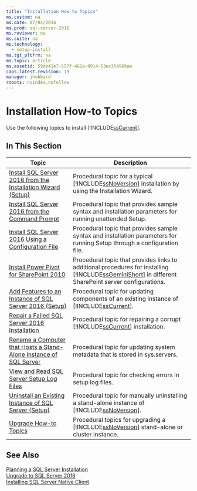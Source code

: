 ```yaml
---
title: "Installation How-to Topics"
ms.custom: na
ms.date: 07/04/2016
ms.prod: sql-server-2016
ms.reviewer: na
ms.suite: na
ms.technology: 
  - setup-install
ms.tgt_pltfrm: na
ms.topic: article
ms.assetid: 59de41e7-557f-462a-8914-53ec35496baa
caps.latest.revision: 19
manager: jhubbard
robots: noindex,nofollow
---
```

# Installation How-to Topics
Use the following topics to install [!INCLUDE[ssCurrent](../../Topics/TopicNameContainA/tokens/ssCurrent_md.md)].  
  
## In This Section  
  
|Topic|Description|  
|-----------|-----------------|  
|[Install SQL Server 2016 from the Installation Wizard (Setup)](../../Topics/TopicNameNotContainA/Install-SQL-Server-2016-from-the-Installation-Wizard--Setup-.md)|Procedural topic for a typical [!INCLUDE[ssNoVersion](../../Topics/TopicNameContainA/tokens/ssNoVersion_md.md)] installation by using the Installation Wizard.|  
|[Install SQL Server 2016 from the Command Prompt](../../Topics/TopicNameNotContainA/Install-SQL-Server-2016-from-the-Command-Prompt.md)|Procedural topic that provides sample syntax and installation parameters for running unattended Setup.|  
|[Install SQL Server 2016 Using a Configuration File](../../Topics/TopicNameContainA/Install-SQL-Server-2016-Using-a-Configuration-File.md)|Procedural topic that provides sample syntax and installation parameters for running Setup through a configuration file.|  
|[Install Power Pivot for SharePoint 2010](assetId:///eec38696-5e26-46fa-bc83-aa776f470ce8)|Procedural topic that provides links to additional procedures for installing [!INCLUDE[ssGeminiShort](../../Topics/TopicNameNotContainA/tokens/ssGeminiShort_md.md)] in different SharePoint server configurations.|  
|[Add Features to an Instance of SQL Server 2016 (Setup)](../../Topics/TopicNameNotContainA/Add-Features-to-an-Instance-of-SQL-Server-2016--Setup-.md)|Procedural topic for updating components of an existing instance of [!INCLUDE[ssCurrent](../../Topics/TopicNameContainA/tokens/ssCurrent_md.md)].|  
|[Repair a Failed SQL Server 2016 Installation](../../Topics/TopicNameContainA/Repair-a-Failed-SQL-Server-2016-Installation.md)|Procedural topic for repairing a corrupt [!INCLUDE[ssCurrent](../../Topics/TopicNameContainA/tokens/ssCurrent_md.md)] installation.|  
|[Rename a Computer that Hosts a Stand-Alone Instance of SQL Server](../../Topics/TopicNameContainA/Rename-a-Computer-that-Hosts-a-Stand-Alone-Instance-of-SQL-Server.md)|Procedural topic for updating system metadata that is stored in sys.servers.|  
|[View and Read SQL Server Setup Log Files](../../Topics/TopicNameNotContainA/View-and-Read-SQL-Server-Setup-Log-Files.md)|Procedural topic for checking errors in setup log files.|  
|[Uninstall an Existing Instance of SQL Server (Setup)](../../Topics/TopicNameNotContainA/Uninstall-an-Existing-Instance-of-SQL-Server--Setup-.md)|Procedural topic for manually uninstalling a stand-alone instance of [!INCLUDE[ssNoVersion](../../Topics/TopicNameContainA/tokens/ssNoVersion_md.md)].|  
|[Upgrade How-to Topics](../../Topics/TopicNameNotContainA/Upgrade-How-to-Topics.md)|Procedural topics for upgrading a [!INCLUDE[ssNoVersion](../../Topics/TopicNameContainA/tokens/ssNoVersion_md.md)] stand-alone or cluster instance.|  
  
## See Also  
 [Planning a SQL Server Installation](../../Topics/TopicNameContainA/Planning-a-SQL-Server-Installation.md)   
 [Upgrade to SQL Server 2016](../../Topics/TopicNameNotContainA/Upgrade-to-SQL-Server-2016.md)   
 [Installing SQL Server Native Client](assetId:///c6abeab2-0052-49c9-be79-cfbc50bff5c1)